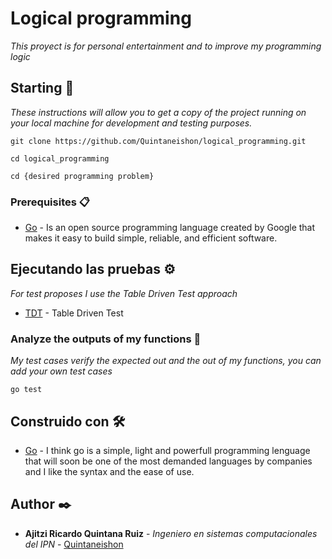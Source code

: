 # Logical programming

_This proyect is for personal entertainment and to improve my programming logic_

## Starting 🚀

_These instructions will allow you to get a copy of the project running on your local machine for development and testing purposes._


```
git clone https://github.com/Quintaneishon/logical_programming.git

cd logical_programming

cd {desired programming problem}
```

### Prerequisites 📋

* [Go](htthttps://golang.org/doc/install) - Is an open source programming language created by Google that makes it easy to build simple, reliable, and efficient software.

## Ejecutando las pruebas ⚙️

_For test proposes I use the Table Driven Test approach_

* [TDT](https://github.com/golang/go/wiki/TableDrivenTests) - Table Driven Test

### Analyze the outputs of my functions 🔩

_My test cases verify the expected out and the out of my functions, you can add your own test cases_

```
go test
```

## Construido con 🛠️

* [Go](https://golang.org/doc/) - I think go is a simple, light and powerfull programming lenguage that will soon be one of the most demanded languages by companies and I like the syntax and the ease of use.

## Author ✒️

* **Ajitzi Ricardo Quintana Ruiz** - *Ingeniero en sistemas computacionales del IPN* - [Quintaneishon](https://github.com/Quintaneishon)